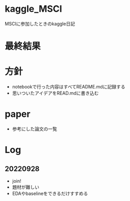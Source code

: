 # kaggle_MSCI
MSCIに参加したときのkaggle日記

# 最終結果

# 方針
* notebookで行った内容はすべてREADME.mdに記録する
* 思いついたアイデアをREAD.mdに書き込む

# paper
* 参考にした論文の一覧

# Log

## 20220928
* join!
* 題材が難しい
* EDAやbaselineをできるだけすすめる
